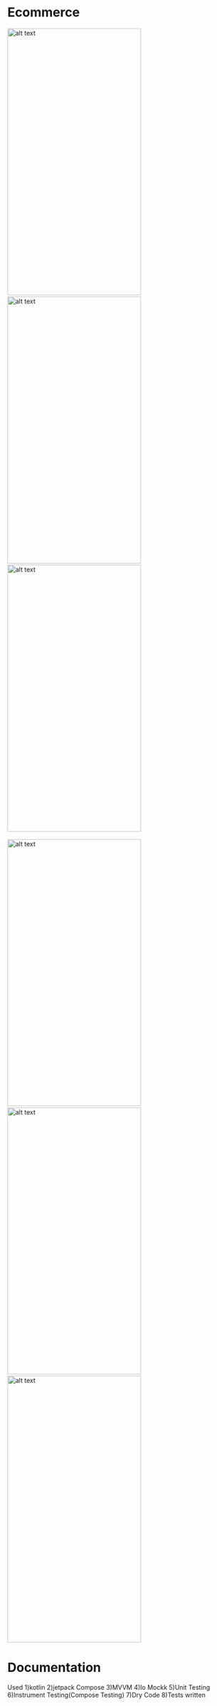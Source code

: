 # Ecommerce


  <img src="https://user-images.githubusercontent.com/24357731/144752208-b49a6715-1e7d-43b1-9879-58a7aca83aae.png" alt="alt text" width="300" 
height="600"> &nbsp;&nbsp;&nbsp;&nbsp;   <img src="https://user-images.githubusercontent.com/24357731/144752439-21069ec3-26f8-463a-af1c-267bca84bda5.png" alt="alt text" width="300" 
height="600"> &nbsp;&nbsp;&nbsp;&nbsp;<img src="https://user-images.githubusercontent.com/24357731/144752205-c2d7a34e-a919-4a33-98f2-993cbbe8ed2e.png" alt="alt text" width="300" height="600">&nbsp;&nbsp;&nbsp;&nbsp;   

<img src="https://user-images.githubusercontent.com/24357731/144752210-11118e83-c0cb-4a1f-b40d-1ac76fc2f065.png" alt="alt text" width="300" height="600">&nbsp;&nbsp;&nbsp;&nbsp;    <img src="https://user-images.githubusercontent.com/24357731/144752217-f15ce2f7-a0ac-4003-b196-d4242f0a7414.png"
alt="alt text" width="300" height="600"> &nbsp;&nbsp;&nbsp;&nbsp;    <img src="https://user-images.githubusercontent.com/24357731/144752219-768fc539-58a4-43aa-be7d-0bde6e84c679.png" alt="alt text" width="300" height="600"> 


# Documentation

Used
1)kotlin
2)jetpack Compose
3)MVVM
4)Io Mockk
5)Unit Testing
6)Instrument Testing(Compose Testing)
7)Dry Code
8)Tests written 




